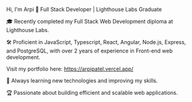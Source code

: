 Hi, I'm Arpi 👋
Full Stack Developer | Lighthouse Labs Graduate

🎓 Recently completed my Full Stack Web Development diploma at Lighthouse Labs.

🛠️ Proficient in JavaScript, Typescript, React, Angular, Node.js, Express, and PostgreSQL, with over 2 years of experience in Front-end web development.

Visit my portfolio here: https://arpipatel.vercel.app/

🌱 Always learning new technologies and improving my skills.

🏆 Passionate about building efficient and scalable web applications.
